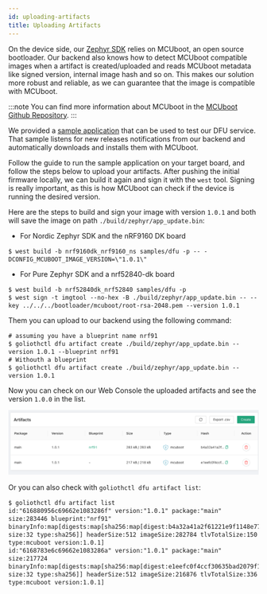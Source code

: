 ```yaml
---
id: uploading-artifacts
title: Uploading Artifacts
---
```


On the device side, our [Zephyr SDK](https://github.com/golioth/zephyr-sdk) relies on MCUboot, an open source bootloader. Our backend also knows how to detect MCUboot compatible images when a artifact is created/uploaded and reads MCUboot metadata like signed version, internal image hash and so on. This makes our solution more robust and reliable, as we can guarantee that the image is compatible with MCUboot.

:::note
You can find more information about MCUboot in the [MCUboot Github Repository](https://github.com/mcu-tools/mcuboot).
:::

We provided a [sample application](https://github.com/golioth/zephyr-sdk/tree/main/samples/dfu) that can be used to test our DFU service. That sample listens for new releases notifications from our backend and automatically downloads and installs them with MCUboot.

Follow the guide to run the sample application on your target board, and follow the steps below to upload your artifacts. After pushing the initial firmware locally, we can build it again and sign it with the `west` tool. Signing is really important, as this is how MCUboot can check if the device is running the desired version.

Here are the steps to build and sign your image with version `1.0.1` and both will save the image on path `./build/zephyr/app_update.bin`:

- For Nordic Zephyr SDK and the nRF9160 DK board

```
$ west build -b nrf9160dk_nrf9160_ns samples/dfu -p -- -DCONFIG_MCUBOOT_IMAGE_VERSION=\"1.0.1\"
```

- For Pure Zephyr SDK and a nrf52840-dk board

```
$ west build -b nrf52840dk_nrf52840 samples/dfu -p
$ west sign -t imgtool --no-hex -B ./build/zephyr/app_update.bin -- --key ../../../bootloader/mcuboot/root-rsa-2048.pem --version 1.0.1
```

Them you can upload to our backend using the following command:

```
# assuming you have a blueprint name nrf91
$ goliothctl dfu artifact create ./build/zephyr/app_update.bin --version 1.0.1 --blueprint nrf91
# Withouth a blueprint
$ goliothctl dfu artifact create ./build/zephyr/app_update.bin --version 1.0.1
```

Now you can check on our Web Console the uploaded artifacts and see the version `1.0.0` in the list.

![Artifacts MCUBoot](./assets/artifact-list.png)

Or you can also check with `goliothctl dfu artifact list`:

```
$ goliothctl dfu artifact list
id:"616880956c69662e1083286f" version:"1.0.1" package:"main" size:283446 blueprint:"nrf91" binaryInfo:map[digests:map[sha256:map[digest:b4a32a41a2f61221e9f1148e778f8d6406beea3ab9b854e929e4b34945fff578 size:32 type:sha256]] headerSize:512 imageSize:282784 tlvTotalSize:150 type:mcuboot version:1.0.1]
id:"6168783e6c69662e1083286a" version:"1.0.1" package:"main" size:217724 binaryInfo:map[digests:map[sha256:map[digest:e1eefc0f4ccf30635bad2079f154f662f80b294c3be03ca7605edcf13bc9e9f4 size:32 type:sha256]] headerSize:512 imageSize:216876 tlvTotalSize:336 type:mcuboot version:1.0.1]
```
